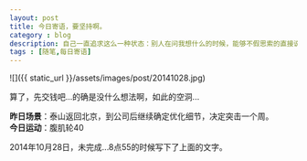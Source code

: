 ```yaml
---
layout: post
title: 今日寄语，要坚持啊。
category : blog
description: 自己一直追求这么一种状态：别人在问我想什么的时候，能够不假思索的直接说出来。这需要的是，简单纯粹！想了下“简单纯粹深入”，但感觉现阶段应该是简单纯粹的过程中，深入不过是结果。 
tags : [随笔,每日寄语]
---
```


![]({{ static_url }}/assets/images/post/20141028.jpg)

算了，先交钱吧...的确是没什么想法啊，如此的空洞...

**昨日场景**：泰山返回北京，到公司后继续确定优化细节，决定突击一个周。  
**今日运动**：腹肌轮40

2014年10月28日，未完成...8点55的时候写下了上面的文字。